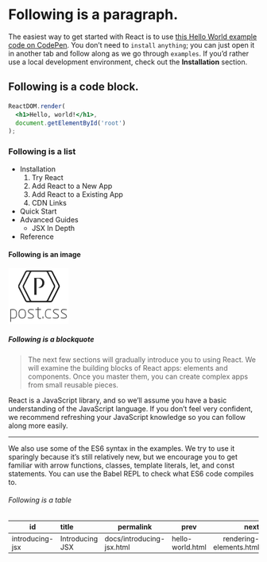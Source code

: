 # Following is a paragraph.

The easiest way to get started with React is to use [this Hello World example code on CodePen](https://reactjs.org/redirect-to-codepen/hello-world). You don’t need to `install` `anything`; you can just open it in another tab and follow along as we go through `examples`. If you’d rather use a local development environment, check out the **Installation** section.

## Following is a code block.

```jsx
ReactDOM.render(
  <h1>Hello, world!</h1>,
  document.getElementById('root')
);
```

### Following is a list

+ Installation
  1. Try React
  2. Add React to a New App
  3. Add React to a Existing App
  4. CDN Links
+ Quick Start
+ Advanced Guides
  + JSX In Depth
+ Reference


#### Following is an image
![image](logo.png)

##### Following is a blockquote

> The next few sections will gradually introduce you to using React. We will examine the building blocks of React apps: elements and components. Once you master them, you can create complex apps from small reusable pieces.


React is a JavaScript library, and so we’ll assume you have a basic understanding of the JavaScript language. If you don’t feel very confident, we recommend refreshing your JavaScript knowledge so you can follow along more easily.

--------------------

We also use some of the ES6 syntax in the examples. We try to use it sparingly because it’s still relatively new, but we encourage you to get familiar with arrow functions, classes, template literals, let, and const statements. You can use the Babel REPL to check what ES6 code compiles to.

###### Following is a table

| id |	title |	permalink |	prev |	next |
|---|:---|----|---|---:|
| introducing-jsx | Introducing JSX | docs/introducing-jsx.html | hello-world.html | rendering-elements.html |

